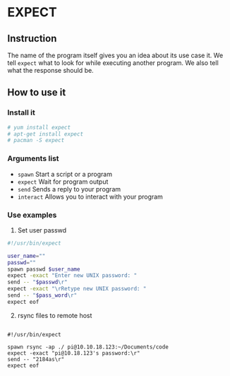 # EXPECT 


## Instruction 

The name of the program itself gives you an idea about its use case it. We tell `expect` what to look for while executing another program. We also tell what the response should be. 


## How to use it 

### Install it 

```bash
# yum install expect 
# apt-get install expect 
# pacman -S expect 
```

### Arguments list 

- `spawn` Start a script or a program 
- `expect` Wait for program output
- `send` Sends a reply to your program 
- `interact` Allows you to interact with your program 



### Use examples 


1. Set user passwd  

```bash
#!/usr/bin/expect 

user_name=""
passwd=""
spawn passwd $user_name
expect -exact "Enter new UNIX password: "
send -- "$passwd\r"
expect -exact "\rRetype new UNIX password: "
send -- "$pass_word\r"
expect eof 

```



2. rsync files to remote host 

```

#!/usr/bin/expect 

spawn rsync -ap ./ pi@10.10.18.123:~/Documents/code
expect -exact "pi@10.18.123's password:\r"
send -- "2184as\r"
expect eof
```